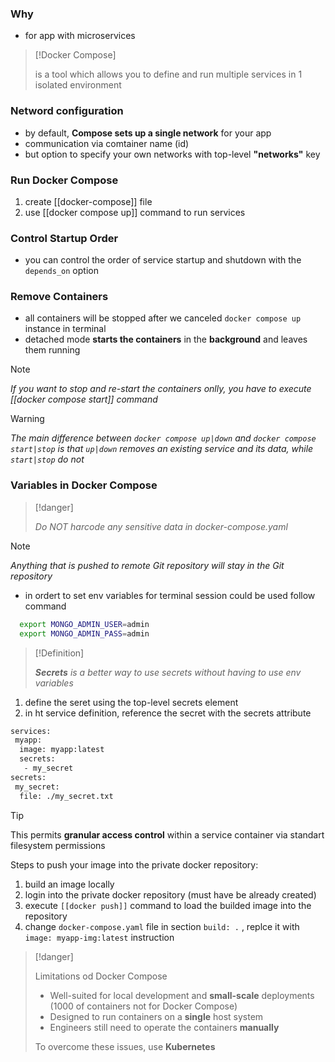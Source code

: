 ### Why

- for app with microservices

>[!Docker Compose]
>
>is a tool which allows you to define and run multiple services in 1 isolated environment

### Netword configuration

- by default, **Compose sets up a single network** for your app
- communication via comtainer name (id)
- but option to specify your own networks with top-level **"networks"** key

### Run Docker Compose

1) create [[docker-compose]] file
2) use [[docker compose up]] command to run services

### Control Startup Order

- you can control the order of service startup and shutdown with the `depends_on` option

### Remove Containers

- all containers will be stopped after we canceled `docker compose up` instance in terminal
- detached mode **starts the containers** in the **background** and leaves them running

>[!note]
>
>*If you want to stop and re-start the containers onlly, you have to execute [[docker compose start]] command*

>[!warning]
>
>*The main difference between `docker compose up|down` and `docker compose start|stop` is that `up|down` removes an existing service and its data, while `start|stop` do not*

### Variables in Docker Compose

>[!danger]
>
>*Do NOT harcode any sensitive data in docker-compose.yaml*

>[!note]
>
>*Anything that is pushed to remote Git repository will stay in the Git repository*


- in ordert to set env variables for terminal session could be used follow command
  
```bash
  export MONGO_ADMIN_USER=admin
  export MONGO_ADMIN_PASS=admin
```

>[!Definition]
>
>***Secrets** is a better way  to use secrets without having to use env variables*

1) define the seret using the top-level secrets element
2) in ht service definition, reference the secret with the secrets attribute

```bash
services:
 myapp:
  image: myapp:latest
  secrets:
   - my_secret
secrets:
 my_secret:
  file: ./my_secret.txt
```

>[!tip]
>
>This permits **granular access control** within a service container via standart filesystem permissions

Steps to push your image into the private docker repository:
1) build an image locally
2) login into the private docker repository (must have be already created)
3) execute `[[docker push]]` command to load the builded image into the repository
4) change `docker-compose.yaml` file in section `build: .` , replce it with `image: myapp-img:latest` instruction

>[!danger]
>
>Limitations od Docker Compose
>
>- Well-suited for local development and **small-scale** deployments (1000 of containers not for Docker Compose)
>- Designed to run containers on a **single** host system
>- Engineers still need to operate the containers **manually**
>  
>  To overcome these issues, use **Kubernetes**



